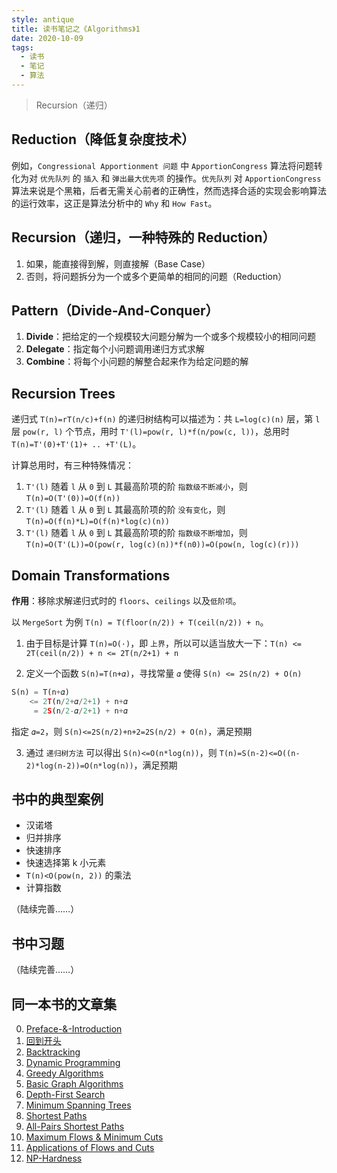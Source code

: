```yaml
---
style: antique
title: 读书笔记之《Algorithms》1
date: 2020-10-09
tags:
  - 读书
  - 笔记
  - 算法
---
```


> Recursion（递归）

## Reduction（降低复杂度技术）

例如，`Congressional Apportionment 问题` 中 `ApportionCongress` 算法将问题转化为对 `优先队列` 的 `插入` 和 `弹出最大优先项` 的操作。`优先队列` 对 `ApportionCongress` 算法来说是个黑箱，后者无需关心前者的正确性，然而选择合适的实现会影响算法的运行效率，这正是算法分析中的 `Why` 和 `How Fast`。

## Recursion（递归，一种特殊的 Reduction）

1. 如果，能直接得到解，则直接解（Base Case）
2. 否则，将问题拆分为一个或多个更简单的相同的问题（Reduction）

## Pattern（Divide-And-Conquer）

1. **Divide**：把给定的一个规模较大问题分解为一个或多个规模较小的相同问题
2. **Delegate**：指定每个小问题调用递归方式求解
3. **Combine**：将每个小问题的解整合起来作为给定问题的解

## Recursion Trees

递归式 `T(n)=rT(n/c)+f(n)` 的递归树结构可以描述为：共 `L=log(c)(n)` 层，第 `l` 层 `pow(r, l)` 个节点，用时 `T'(l)=pow(r, l)*f(n/pow(c, l))`，总用时 `T(n)=T'(0)+T'(1)+ .. +T'(L)`。

计算总用时，有三种特殊情况：

1. `T'(l)` 随着 `l` 从 `0` 到 `L` 其最高阶项的阶 `指数级不断减小`，则 `T(n)=O(T'(0))=O(f(n))`
2. `T'(l)` 随着 `l` 从 `0` 到 `L` 其最高阶项的阶 `没有变化`，则 `T(n)=O(f(n)*L)=O(f(n)*log(c)(n))`
3. `T'(l)` 随着 `l` 从 `0` 到 `L` 其最高阶项的阶 `指数级不断增加`，则 `T(n)=O(T'(L))=O(pow(r, log(c)(n))*f(n0))=O(pow(n, log(c)(r)))`

## Domain Transformations

**作用**：移除求解递归式时的 `floors`、`ceilings` 以及`低阶项`。

以 `MergeSort` 为例 `T(n) = T(floor(n/2)) + T(ceil(n/2)) + n`。

1. 由于目标是计算 `T(n)=O(·)`，即 `上界`，所以可以适当放大一下：`T(n) <= 2T(ceil(n/2)) + n <= 2T(n/2+1) + n`

2. 定义一个函数 `S(n)=T(n+𝛼)`，寻找常量 `𝛼` 使得 `S(n) <= 2S(n/2) + O(n)`

```python
S(n) = T(n+𝛼)
    <= 2T(n/2+𝛼/2+1) + n+𝛼
     = 2S(n/2-𝛼/2+1) + n+𝛼
```

指定 `𝛼=2`，则 `S(n)<=2S(n/2)+n+2=2S(n/2) + O(n)`，满足预期

3. 通过 `递归树方法` 可以得出 `S(n)<=O(n*log(n))`，则 `T(n)=S(n-2)<=O((n-2)*log(n-2))=O(n*log(n))`，满足预期

## 书中的典型案例

- 汉诺塔
- 归并排序
- 快速排序
- 快速选择第 k 小元素
- `T(n)<O(pow(n, 2))` 的乘法
- 计算指数

（陆续完善……）

## 书中习题

（陆续完善……）

## 同一本书的文章集

0. [Preface-&-Introduction](post:Book-Algorithms-0-Preface-&-Introduction)
1. [回到开头](scroll-to-the-very-top)
1. [Backtracking](post:Book-Algorithms-2-Backtracking)
1. [Dynamic Programming](post:Book-Algorithms-3-Dynamic-Programming)
1. [Greedy Algorithms](post:Book-Algorithms-4-Greedy-Algorithms)
1. [Basic Graph Algorithms](post:Book-Algorithms-5-Basic-Graph-Algorithms)
1. [Depth-First Search](post:Book-Algorithms-6-Depth-First-Search)
1. [Minimum Spanning Trees](post:Book-Algorithms-7-Minimum-Spanning-Trees)
1. [Shortest Paths](post:Book-Algorithms-8-Shortest-Paths)
1. [All-Pairs Shortest Paths](post:Book-Algorithms-9-All-Pairs-Shortest-Paths)
1. [Maximum Flows & Minimum Cuts](post:Book-Algorithms-10-Maximum-Flows-&-Minimum-Cuts)
1. [Applications of Flows and Cuts](post:Book-Algorithms-11-Applications-of-Flows-and-Cuts)
1. [NP-Hardness](post:Book-Algorithms-12-NP-Hardness)

